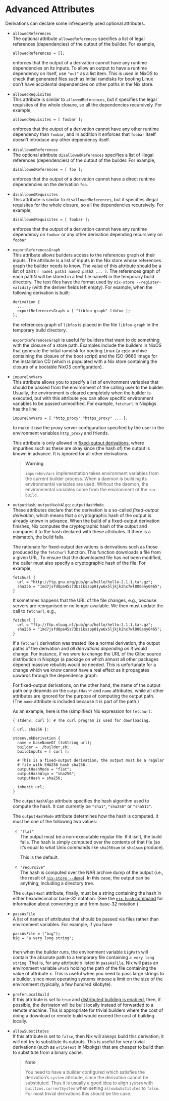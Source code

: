 # Advanced Attributes

Derivations can declare some infrequently used optional attributes.

  - `allowedReferences`  
    The optional attribute `allowedReferences` specifies a list of legal
    references (dependencies) of the output of the builder. For example,
    
        allowedReferences = [];
    
    enforces that the output of a derivation cannot have any runtime
    dependencies on its inputs. To allow an output to have a runtime
    dependency on itself, use `"out"` as a list item. This is used in
    NixOS to check that generated files such as initial ramdisks for
    booting Linux don’t have accidental dependencies on other paths in
    the Nix store.

  - `allowedRequisites`  
    This attribute is similar to `allowedReferences`, but it specifies
    the legal requisites of the whole closure, so all the dependencies
    recursively. For example,
    
        allowedRequisites = [ foobar ];
    
    enforces that the output of a derivation cannot have any other
    runtime dependency than `foobar`, and in addition it enforces that
    `foobar` itself doesn't introduce any other dependency itself.

  - `disallowedReferences`  
    The optional attribute `disallowedReferences` specifies a list of
    illegal references (dependencies) of the output of the builder. For
    example,
    
        disallowedReferences = [ foo ];
    
    enforces that the output of a derivation cannot have a direct
    runtime dependencies on the derivation `foo`.

  - `disallowedRequisites`  
    This attribute is similar to `disallowedReferences`, but it
    specifies illegal requisites for the whole closure, so all the
    dependencies recursively. For example,
    
        disallowedRequisites = [ foobar ];
    
    enforces that the output of a derivation cannot have any runtime
    dependency on `foobar` or any other derivation depending recursively
    on `foobar`.

  - `exportReferencesGraph`  
    This attribute allows builders access to the references graph of
    their inputs. The attribute is a list of inputs in the Nix store
    whose references graph the builder needs to know. The value of this
    attribute should be a list of pairs `[ name1
                    path1 name2
                    path2 ...
                    ]`. The references graph of each pathN will be stored in a text file
    nameN in the temporary build directory. The text files have the
    format used by `nix-store
                    --register-validity` (with the deriver fields left empty). For
    example, when the following derivation is built:
    
        derivation {
          ...
          exportReferencesGraph = [ "libfoo-graph" libfoo ];
        };
    
    the references graph of `libfoo` is placed in the file
    `libfoo-graph` in the temporary build directory.
    
    `exportReferencesGraph` is useful for builders that want to do
    something with the closure of a store path. Examples include the
    builders in NixOS that generate the initial ramdisk for booting
    Linux (a `cpio` archive containing the closure of the boot script)
    and the ISO-9660 image for the installation CD (which is populated
    with a Nix store containing the closure of a bootable NixOS
    configuration).

  - `impureEnvVars`  
    This attribute allows you to specify a list of environment variables
    that should be passed from the environment of the calling user to
    the builder. Usually, the environment is cleared completely when the
    builder is executed, but with this attribute you can allow specific
    environment variables to be passed unmodified. For example,
    `fetchurl` in Nixpkgs has the line
    
        impureEnvVars = [ "http_proxy" "https_proxy" ... ];
    
    to make it use the proxy server configuration specified by the user
    in the environment variables `http_proxy` and friends.
    
    This attribute is only allowed in [fixed-output
    derivations](#fixed-output-drvs), where impurities such as these are
    okay since (the hash of) the output is known in advance. It is
    ignored for all other derivations.
    
    > **Warning**
    > 
    > `impureEnvVars` implementation takes environment variables from
    > the current builder process. When a daemon is building its
    > environmental variables are used. Without the daemon, the
    > environmental variables come from the environment of the
    > `nix-build`.

  - `outputHash`; `outputHashAlgo`; `outputHashMode`  
    These attributes declare that the derivation is a so-called
    *fixed-output derivation*, which means that a cryptographic hash of
    the output is already known in advance. When the build of a
    fixed-output derivation finishes, Nix computes the cryptographic
    hash of the output and compares it to the hash declared with these
    attributes. If there is a mismatch, the build fails.
    
    The rationale for fixed-output derivations is derivations such as
    those produced by the `fetchurl` function. This function downloads a
    file from a given URL. To ensure that the downloaded file has not
    been modified, the caller must also specify a cryptographic hash of
    the file. For example,
    
        fetchurl {
          url = "http://ftp.gnu.org/pub/gnu/hello/hello-2.1.1.tar.gz";
          sha256 = "1md7jsfd8pa45z73bz1kszpp01yw6x5ljkjk2hx7wl800any6465";
        }
    
    It sometimes happens that the URL of the file changes, e.g., because
    servers are reorganised or no longer available. We then must update
    the call to `fetchurl`, e.g.,
    
        fetchurl {
          url = "ftp://ftp.nluug.nl/pub/gnu/hello/hello-2.1.1.tar.gz";
          sha256 = "1md7jsfd8pa45z73bz1kszpp01yw6x5ljkjk2hx7wl800any6465";
        }
    
    If a `fetchurl` derivation was treated like a normal derivation, the
    output paths of the derivation and *all derivations depending on it*
    would change. For instance, if we were to change the URL of the
    Glibc source distribution in Nixpkgs (a package on which almost all
    other packages depend) massive rebuilds would be needed. This is
    unfortunate for a change which we know cannot have a real effect as
    it propagates upwards through the dependency graph.
    
    For fixed-output derivations, on the other hand, the name of the
    output path only depends on the `outputHash*` and `name` attributes,
    while all other attributes are ignored for the purpose of computing
    the output path. (The `name` attribute is included because it is
    part of the path.)
    
    As an example, here is the (simplified) Nix expression for
    `fetchurl`:
    
        { stdenv, curl }: # The curl program is used for downloading.
        
        { url, sha256 }:
        
        stdenv.mkDerivation {
          name = baseNameOf (toString url);
          builder = ./builder.sh;
          buildInputs = [ curl ];
        
          # This is a fixed-output derivation; the output must be a regular
          # file with SHA256 hash sha256.
          outputHashMode = "flat";
          outputHashAlgo = "sha256";
          outputHash = sha256;
        
          inherit url;
        }
    
    The `outputHashAlgo` attribute specifies the hash algorithm used to
    compute the hash. It can currently be `"sha1"`, `"sha256"` or
    `"sha512"`.
    
    The `outputHashMode` attribute determines how the hash is computed.
    It must be one of the following two values:
    
      - `"flat"`  
        The output must be a non-executable regular file. If it isn’t,
        the build fails. The hash is simply computed over the contents
        of that file (so it’s equal to what Unix commands like
        `sha256sum` or `sha1sum` produce).
        
        This is the default.
    
      - `"recursive"`  
        The hash is computed over the NAR archive dump of the output
        (i.e., the result of [`nix-store
                                                                        --dump`](#refsec-nix-store-dump)). In this case, the output can
        be anything, including a directory tree.
    
    The `outputHash` attribute, finally, must be a string containing the
    hash in either hexadecimal or base-32 notation. (See the [`nix-hash`
    command](#sec-nix-hash) for information about converting to and from
    base-32 notation.)

  - `passAsFile`  
    A list of names of attributes that should be passed via files rather
    than environment variables. For example, if you have
    
    ``` 
    passAsFile = ["big"];
    big = "a very long string";
        
    ```
    
    then when the builder runs, the environment variable `bigPath` will
    contain the absolute path to a temporary file containing `a very
    long
                    string`. That is, for any attribute x listed in `passAsFile`, Nix
    will pass an environment variable `xPath` holding the path of the
    file containing the value of attribute x. This is useful when you
    need to pass large strings to a builder, since most operating
    systems impose a limit on the size of the environment (typically, a
    few hundred kilobyte).

  - `preferLocalBuild`  
    If this attribute is set to `true` and [distributed building is
    enabled](#chap-distributed-builds), then, if possible, the derivaton
    will be built locally instead of forwarded to a remote machine. This
    is appropriate for trivial builders where the cost of doing a
    download or remote build would exceed the cost of building locally.

  - `allowSubstitutes`  
    If this attribute is set to `false`, then Nix will always build this
    derivation; it will not try to substitute its outputs. This is
    useful for very trivial derivations (such as `writeText` in Nixpkgs)
    that are cheaper to build than to substitute from a binary cache.
    
    > **Note**
    > 
    > You need to have a builder configured which satisfies the
    > derivation’s `system` attribute, since the derivation cannot be
    > substituted. Thus it is usually a good idea to align `system` with
    > `builtins.currentSystem` when setting `allowSubstitutes` to
    > `false`. For most trivial derivations this should be the case.
